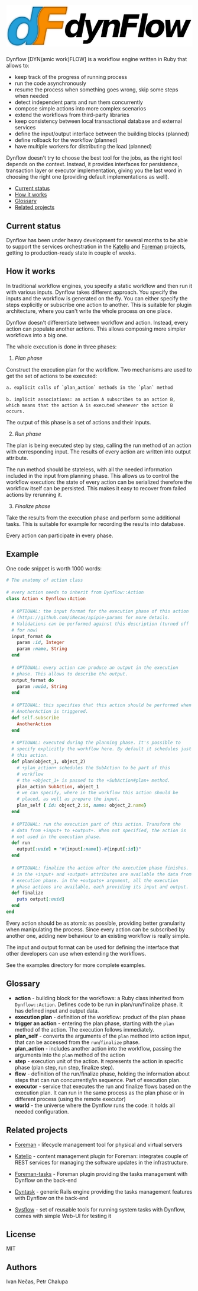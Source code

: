 ![Dynflow](doc/images/logo.png)
=======

Dynflow [DYN(amic work)FLOW] is a workflow engine
written in Ruby that allows to:

* keep track of the progress of running process
* run the code asynchronously
* resume the process when something goes wrong, skip some steps when needed
* detect independent parts and run them concurrently
* compose simple actions into more complex scenarios
* extend the workflows from third-party libraries
* keep consistency between local transactional database and
  external services
* define the input/output interface between the building blocks (planned)
* define rollback for the workflow (planned)
* have multiple workers for distributing the load (planned)

Dynflow doesn't try to choose the best tool for the jobs, as the right
tool depends on the context. Instead, it provides interfaces for
persistence, transaction layer or executor implementation, giving you
the last word in choosing the right one (providing default
implementations as well).

* [Current status](#current-status)
* [How it works](#how-it-works)
* [Glossary](#glossary)
* [Related projects](#related-projects)

Current status
-------------

Dynflow has been under heavy development for several months to be able
to support the services orchestration in the
[Katello](http://katello.org) and [Foreman](http://theforeman.org/)
projects, getting to production-ready state in couple of weeks.

How it works
------------

In traditional workflow engines, you specify a static workflow and
then run it with various inputs. Dynflow takes different approach.
You specify the inputs and the workflow is generated on the fly. You
can either specify the steps explicitly or subscribe one action to
another. This is suitable for plugin architecture, where you can't
write the whole process on one place.

Dynflow doesn't differentiate between workflow and action. Instead,
every action can populate another actions. This allows composing
more simpler workflows into a big one.

The whole execution is done in three phases:

1. *Plan phase*

  Construct the execution plan for the workflow. Two mechanisms are
  used to get the set of actions to be executed:

    a. explicit calls of `plan_action` methods in the `plan` method

    b. implicit associations: an action A subscribes to an action B,
    which means that the action A is executed whenever the action B
    occurs.

The output of this phase is a set of actions and their inputs.

2. *Run phase*

  The plan is being executed step by step, calling the run method of
  an action with corresponding input. The results of every action are
  written into output attribute.

  The run method should be stateless, with all the needed information
  included in the input from planning phase. This allows us to
  control the workflow execution: the state of every action can be
  serialized therefore the workflow itself can be persisted. This makes
  it easy to recover from failed actions by rerunning it.

3. *Finalize phase*

  Take the results from the execution phase and perform some additional
  tasks. This is suitable for example for recording the results into
  database.

Every action can participate in every phase.

Example
-------

One code snippet is worth 1000 words:

```ruby
# The anatomy of action class

# every action needs to inherit from Dynflow::Action
class Action < Dynflow::Action

  # OPTIONAL: the input format for the execution phase of this action
  # (https://github.com/iNecas/apipie-params for more details.
  # Validations can be performed against this description (turned off
  # for now)
  input_format do
    param :id, Integer
    param :name, String
  end

  # OPTIONAL: every action can produce an output in the execution
  # phase. This allows to describe the output.
  output_format do
    param :uuid, String
  end

  # OPTIONAL: this specifies that this action should be performed when
  # AnotherAction is triggered.
  def self.subscribe
    AnotherAction
  end

  # OPTIONAL: executed during the planning phase. It's possible to
  # specify explicitly the workflow here. By default it schedules just
  # this action.
  def plan(object_1, object_2)
    # +plan_action+ schedules the SubAction to be part of this
    # workflow
    # the +object_1+ is passed to the +SubAction#plan+ method.
    plan_action SubAction, object_1
    # we can specify, where in the workflow this action should be
    # placed, as well as prepare the input.
    plan_self { id: object_2.id, name: object_2.name}
  end

  # OPTIONAL: run the execution part of this action. Transform the
  # data from +input+ to +output+. When not specified, the action is
  # not used in the execution phase.
  def run
    output[:uuid] = "#{input[:name]}-#{input[:id]}"
  end

  # OPTIONAL: finalize the action after the execution phase finishes.
  # in the +input+ and +output+ attributes are available the data from
  # execution phase. in the +outputs+ argument, all the execution
  # phase actions are available, each providing its input and output.
  def finalize
    puts output[:uuid]
  end
end
```

Every action should be as atomic as possible, providing better
granularity when manipulating the process. Since every action can be
subscribed by another one, adding new behaviour to an existing
workflow is really simple.

The input and output format can be used for defining the interface
that other developers can use when extending the workflows.

See the examples directory for more complete examples.

Glossary
--------

* **action** - building block for the workflows: a Ruby class
    inherited from `Dynflow::Action`. Defines code to be run in
    plan/run/finalize phase. It has defined input and output data.
* **execution plan** - definition of the workflow: product of the plan
    phase
* **trigger an action** - entering the plan phase, starting with the
    `plan` method of the action. The execution follows immediately.
* **plan_self** - converts the arguments of the `plan` method into
    action input, that can be accessed from the `run`/`finalize`
    phase.
* **plan_action** - includes another action into the workflow, passing
    the arguments into the `plan` method of the action
* **step** - execution unit of the action. It represents the action in
    specific phase (plan step, run step, finalize step).
* **flow** - definition of the run/finalize phase, holding the
    information about steps that can run concurrently/in sequence.
    Part of execution plan.
* **executor** - service that executes the run and finalize flows
    based on the execution plan. It can run in the same process as the
    plan phase or in different process (using the remote executor)
* **world** - the universe where the Dynflow runs the code: it holds
    all needed configuration.

Related projects
----------------

* [Foreman](http://theforeman.org) - lifecycle management tool for
  physical and virtual servers

* [Katello](http://katello.org) - content management plugin for
  Foreman: integrates couple of REST services for managing the
  software updates in the infrastructure.

* [Foreman-tasks](https://github.com/iNecas/foreman-tasks) - Foreman
  plugin providing the tasks management with Dynflow on the back-end

* [Dyntask](https://github.com/iNecas/dyntask) - generic Rails engine
  providing the tasks management features with Dynflow on the back-end

* [Sysflow](https://github.com/iNecas/sysflow) - set of reusable tools
   for running system tasks with Dynflow, comes with simple Web-UI for
   testing it

License
-------

MIT

Authors
-------

Ivan Nečas, Petr Chalupa
